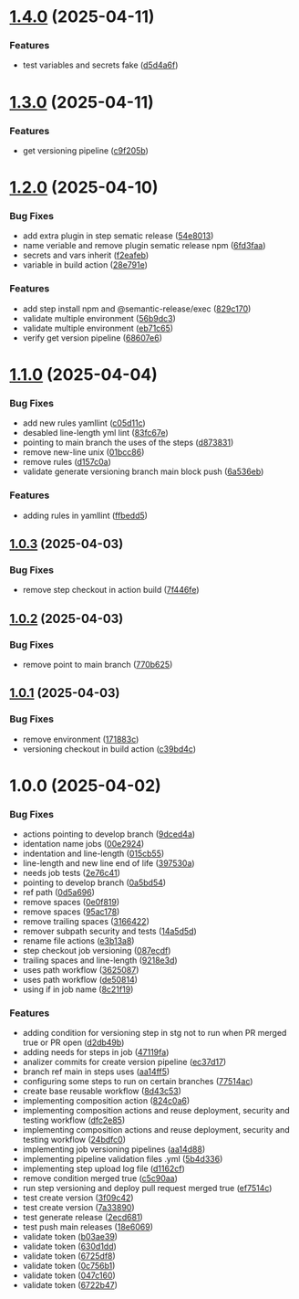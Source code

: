 # [1.4.0](https://github.com/rafaelrochasantos/poc-centralize-workflow/compare/v1.3.0...v1.4.0) (2025-04-11)


### Features

* test variables and secrets fake ([d5d4a6f](https://github.com/rafaelrochasantos/poc-centralize-workflow/commit/d5d4a6f41a98ce6f10901f85e9c2527caa7016a4))

# [1.3.0](https://github.com/rafaelrochasantos/poc-centralize-workflow/compare/v1.2.0...v1.3.0) (2025-04-11)


### Features

* get versioning pipeline ([c9f205b](https://github.com/rafaelrochasantos/poc-centralize-workflow/commit/c9f205b20632c70462d0d6046030c6ce47c93db2))

# [1.2.0](https://github.com/rafaelrochasantos/poc-centralize-workflow/compare/v1.1.0...v1.2.0) (2025-04-10)


### Bug Fixes

* add extra plugin in step sematic release ([54e8013](https://github.com/rafaelrochasantos/poc-centralize-workflow/commit/54e80139e14edc191db13d5b90e4818011e931f6))
* name veriable and remove plugin sematic release npm ([6fd3faa](https://github.com/rafaelrochasantos/poc-centralize-workflow/commit/6fd3faa32fad4c8eeb631ea72b30f66c0263444a))
* secrets and vars inherit ([f2eafeb](https://github.com/rafaelrochasantos/poc-centralize-workflow/commit/f2eafeb29ed0dc1002eb9740c03ca618f6ea2b9e))
* variable in build action ([28e791e](https://github.com/rafaelrochasantos/poc-centralize-workflow/commit/28e791ee1b6a538de6baac55a3f756382e93906d))


### Features

* add step install npm and @semantic-release/exec ([829c170](https://github.com/rafaelrochasantos/poc-centralize-workflow/commit/829c170686472047e40bb6c388729b0e70be2aeb))
* validate multiple environment ([56b9dc3](https://github.com/rafaelrochasantos/poc-centralize-workflow/commit/56b9dc384044e0b91c6208ec5310880a1f81de85))
* validate multiple environment ([eb71c65](https://github.com/rafaelrochasantos/poc-centralize-workflow/commit/eb71c65f5e383badb0f2d40ab51297f6a529de31))
* verify get version pipeline ([68607e6](https://github.com/rafaelrochasantos/poc-centralize-workflow/commit/68607e61c323f17657bb74c433bebe3cfb067b10))

# [1.1.0](https://github.com/rafaelrochasantos/poc-centralize-workflow/compare/v1.0.3...v1.1.0) (2025-04-04)


### Bug Fixes

* add new rules yamllint ([c05d11c](https://github.com/rafaelrochasantos/poc-centralize-workflow/commit/c05d11c675cbfa406b428f8b16554744ef8369a5))
* desabled line-length yml lint ([83fc67e](https://github.com/rafaelrochasantos/poc-centralize-workflow/commit/83fc67e3812572635be59082bcc3701904fe9b1b))
* pointing to main branch the uses of the steps ([d873831](https://github.com/rafaelrochasantos/poc-centralize-workflow/commit/d8738319b4d69fa923b42f924f39113429b856e6))
* remove new-line unix ([01bcc86](https://github.com/rafaelrochasantos/poc-centralize-workflow/commit/01bcc86c111e2413d57101a3556d65d496856126))
* remove rules ([d157c0a](https://github.com/rafaelrochasantos/poc-centralize-workflow/commit/d157c0a023b1cdacf4f99119bcec64c9006a21b4))
* validate generate versioning branch main block push ([6a536eb](https://github.com/rafaelrochasantos/poc-centralize-workflow/commit/6a536ebb775d57f68d04ccfe2cf95c332947d2b6))


### Features

* adding rules in yamllint ([ffbedd5](https://github.com/rafaelrochasantos/poc-centralize-workflow/commit/ffbedd57ceb1446e93ff0b7826d3bbfaf3de0f8e))

## [1.0.3](https://github.com/rafaelrochasantos/poc-centralize-workflow/compare/v1.0.2...v1.0.3) (2025-04-03)


### Bug Fixes

* remove step checkout in action build ([7f446fe](https://github.com/rafaelrochasantos/poc-centralize-workflow/commit/7f446fe58a94252e99c68dc77f98e2e45d62dc99))

## [1.0.2](https://github.com/rafaelrochasantos/poc-centralize-workflow/compare/v1.0.1...v1.0.2) (2025-04-03)


### Bug Fixes

* remove point to main branch ([770b625](https://github.com/rafaelrochasantos/poc-centralize-workflow/commit/770b62557588b0fb20d9cee559250afabbb6dc58))

## [1.0.1](https://github.com/rafaelrochasantos/poc-centralize-workflow/compare/v1.0.0...v1.0.1) (2025-04-03)


### Bug Fixes

* remove environment ([171883c](https://github.com/rafaelrochasantos/poc-centralize-workflow/commit/171883c552a836d426200f18dbe9aa488b72909d))
* versioning checkout in build action ([c39bd4c](https://github.com/rafaelrochasantos/poc-centralize-workflow/commit/c39bd4cd4ce9ab4faca0f68a4a1c943f8282d5b5))

# 1.0.0 (2025-04-02)


### Bug Fixes

* actions pointing to develop branch ([9dced4a](https://github.com/rafaelrochasantos/poc-centralize-workflow/commit/9dced4ad66e75052ae5f536bd1c705327dcd77b6))
* identation name jobs ([00e2924](https://github.com/rafaelrochasantos/poc-centralize-workflow/commit/00e292463050c5df52801e4cc0d15b1622f80176))
* indentation and line-length ([015cb55](https://github.com/rafaelrochasantos/poc-centralize-workflow/commit/015cb552aedd79f11196833ae6953ed1ca952fe8))
* line-length and new line end of life ([397530a](https://github.com/rafaelrochasantos/poc-centralize-workflow/commit/397530ad35a6070d8ec6da833a617f8f125cac6d))
* needs job tests ([2e76c41](https://github.com/rafaelrochasantos/poc-centralize-workflow/commit/2e76c417fea4a3178c064bbcf71d4debb839e986))
* pointing to develop branch ([0a5bd54](https://github.com/rafaelrochasantos/poc-centralize-workflow/commit/0a5bd54ddffd5ac2150ed3e9fcf258cf06089a33))
* ref path ([0d5a696](https://github.com/rafaelrochasantos/poc-centralize-workflow/commit/0d5a6968345bdd30f200d317e0f599a0e25cb50e))
* remove spaces ([0e0f819](https://github.com/rafaelrochasantos/poc-centralize-workflow/commit/0e0f819d99337f82b486b4047fa9143111d0d41a))
* remove spaces ([95ac178](https://github.com/rafaelrochasantos/poc-centralize-workflow/commit/95ac1789eb221b9f589be2a2cea70c94b7c1c704))
* remove trailing spaces ([3166422](https://github.com/rafaelrochasantos/poc-centralize-workflow/commit/3166422792e0775bacf608ad29fd7812460f1399))
* remover subpath security and tests ([14a5d5d](https://github.com/rafaelrochasantos/poc-centralize-workflow/commit/14a5d5d5c4ca999d6b9208ce49ff9dcce5482281))
* rename file actions ([e3b13a8](https://github.com/rafaelrochasantos/poc-centralize-workflow/commit/e3b13a8fef3c81415fb3b1c5fd7ec8d164b0b303))
* step checkout job versioning ([087ecdf](https://github.com/rafaelrochasantos/poc-centralize-workflow/commit/087ecdf1bd380a6527070bcfce40ad50519ab94f))
* trailing spaces and line-length ([9218e3d](https://github.com/rafaelrochasantos/poc-centralize-workflow/commit/9218e3d902393edfa94b03997fc9016df392a7ed))
* uses path workflow ([3625087](https://github.com/rafaelrochasantos/poc-centralize-workflow/commit/3625087b81fb46b35ec96a5e4a00891ab6686361))
* uses path workflow ([de50814](https://github.com/rafaelrochasantos/poc-centralize-workflow/commit/de5081410d13891069c877b12f4219b0e30c985b))
* using if in job name ([8c21f19](https://github.com/rafaelrochasantos/poc-centralize-workflow/commit/8c21f193f53812840d5c516eaa9bb92dca1d801d))


### Features

* adding condition for versioning step in stg not to run when PR merged true or PR open ([d2db49b](https://github.com/rafaelrochasantos/poc-centralize-workflow/commit/d2db49bfc6f3590d171e5d6978cc2a95d3357664))
* adding needs for steps in job ([47119fa](https://github.com/rafaelrochasantos/poc-centralize-workflow/commit/47119facf4d3757f7bd0a6403aed025d04075043))
* analizer commits for create version pipeline ([ec37d17](https://github.com/rafaelrochasantos/poc-centralize-workflow/commit/ec37d176399ed2a25b71a0dfcb7aef8bc12d0c0c))
* branch ref main in steps uses ([aa14ff5](https://github.com/rafaelrochasantos/poc-centralize-workflow/commit/aa14ff5220d6a4eb597b2e440f5b4fa771788bcf))
* configuring some steps to run on certain branches ([77514ac](https://github.com/rafaelrochasantos/poc-centralize-workflow/commit/77514ace05fb018900ad23121951686e65b0de93))
* create base reusable workflow ([8d43c53](https://github.com/rafaelrochasantos/poc-centralize-workflow/commit/8d43c5368e8b7fe7d8077203f12cb91070b1bf47))
* implementing composition action ([824c0a6](https://github.com/rafaelrochasantos/poc-centralize-workflow/commit/824c0a6938f8dcdb1b70375df302a557ffd13f8a))
* implementing composition actions and reuse deployment, security and testing workflow ([dfc2e85](https://github.com/rafaelrochasantos/poc-centralize-workflow/commit/dfc2e85040cf13fd8167eec872279f627dc6daa3))
* implementing composition actions and reuse deployment, security and testing workflow ([24bdfc0](https://github.com/rafaelrochasantos/poc-centralize-workflow/commit/24bdfc0618e39753bd8b24b7293a8aea87dc5eba))
* implementing job versioning pipelines ([aa14d88](https://github.com/rafaelrochasantos/poc-centralize-workflow/commit/aa14d88ccaf6420c2955c95ee95d8641bd6339d0))
* implementing pipeline validation files .yml ([5b4d336](https://github.com/rafaelrochasantos/poc-centralize-workflow/commit/5b4d3360ab288b7c6a2ca91269999d91c72e7dfc))
* implementing step upload log file ([d1162cf](https://github.com/rafaelrochasantos/poc-centralize-workflow/commit/d1162cfed61d024051682db4a3a46a80ff2c4891))
* remove condition merged true ([c5c90aa](https://github.com/rafaelrochasantos/poc-centralize-workflow/commit/c5c90aac5959f604fb3ecfd8d25d7d148962d1f0))
* run step versioning and deploy pull request merged true ([ef7514c](https://github.com/rafaelrochasantos/poc-centralize-workflow/commit/ef7514c19a2cfd6b0becbc18ef742cef2aad3fa4))
* test create version ([3f09c42](https://github.com/rafaelrochasantos/poc-centralize-workflow/commit/3f09c42030de890c67e74e5c348c1fcd0ba8c9c2))
* test create version ([7a33890](https://github.com/rafaelrochasantos/poc-centralize-workflow/commit/7a3389037e264815e3b15d7166a5f58e31ea85e3))
* test generate release ([2ecd681](https://github.com/rafaelrochasantos/poc-centralize-workflow/commit/2ecd6814c8c62fea12853a2e6b5c16550fcae5cb))
* test push main releases ([18e6069](https://github.com/rafaelrochasantos/poc-centralize-workflow/commit/18e6069fd7cef94145c63bdaafe72a83d9863083))
* validate token ([b03ae39](https://github.com/rafaelrochasantos/poc-centralize-workflow/commit/b03ae395a8bcedde83a44aab674550eb446c6905))
* validate token ([630d1dd](https://github.com/rafaelrochasantos/poc-centralize-workflow/commit/630d1ddc59459c57c59b20f7d91265305fffe0f8))
* validate token ([6725df8](https://github.com/rafaelrochasantos/poc-centralize-workflow/commit/6725df89feae3e99c4b1b5ef854809a54b8f5aba))
* validate token ([0c756b1](https://github.com/rafaelrochasantos/poc-centralize-workflow/commit/0c756b1f66b9edbdc7900b3895d96522f30d1a3f))
* validate token ([047c160](https://github.com/rafaelrochasantos/poc-centralize-workflow/commit/047c160981646b3666b6f59c76f618ddd530813d))
* validate token ([6722b47](https://github.com/rafaelrochasantos/poc-centralize-workflow/commit/6722b479dac08dc7036bba1ed22a9dff1b0a0fd6))

